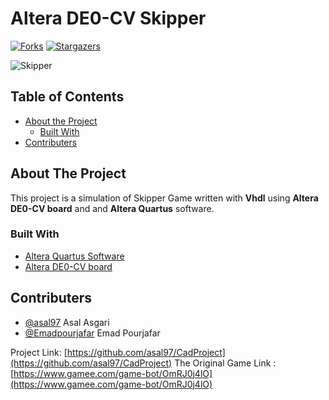 <!--
*** Thanks for checking out this README Template. If you have a suggestion that would
*** make this better, please fork the repo and create a pull request or simply open
*** an issue with the tag "enhancement".
*** Thanks again! Now go create something AMAZING! :D
-->





<!-- PROJECT SHIELDS -->
<!--
*** I'm using markdown "reference style" links for readability.
*** Reference links are enclosed in brackets [ ] instead of parentheses ( ).
*** See the bottom of this document for the declaration of the reference variables
*** for contributors-url, forks-url, etc. This is an optional, concise syntax you may use.
*** https://www.markdownguide.org/basic-syntax/#reference-style-links
-->

# Altera DE0-CV  Skipper

[![Forks][forks-shield]][forks-url]
[![Stargazers][stars-shield]][stars-url]


![Skipper](https://github.com/asal97/CadProject/blob/master/skipper.PNG)

<!-- TABLE OF CONTENTS -->
## Table of Contents

* [About the Project](#about-the-project)
  * [Built With](#built-with)
* [Contributers](#contributers)





<!-- ABOUT THE PROJECT -->
## About The Project
This project is a simulation of Skipper Game written with **Vhdl** using **Altera DE0-CV board** and
and **Altera Quartus** software.
 

### Built With
* [Altera Quartus Software](https://www.intel.com/content/www/us/en/programmable/downloads/software/quartus-ii-we/120.html)
* [Altera DE0-CV board](https://www.terasic.com.tw/cgi-bin/page/archive.pl?Language=English&CategoryNo=163&No=921)



<!-- CONTACT -->
## Contributers
* [@asal97](https://github.com/asal97) Asal Asgari
* [@Emadpourjafar](https://github.com/Emadpourjafar) Emad Pourjafar 


Project Link: [https://github.com/asal97/CadProject](https://github.com/asal97/CadProject)
The Original Game Link :[https://www.gamee.com/game-bot/OmRJ0j4lO](https://www.gamee.com/game-bot/OmRJ0j4lO)


<!-- MARKDOWN LINKS & IMAGES -->
<!-- https://www.markdownguide.org/basic-syntax/#reference-style-links -->

[forks-shield]: https://img.shields.io/github/forks/asal97/CadProject
[forks-url]: https://img.shields.io/github/forks/asal97/CadProject
[stars-shield]: https://img.shields.io/github/stars/asal97/CadProject
[stars-url]: https://img.shields.io/github/stars/asal97/CadProject




